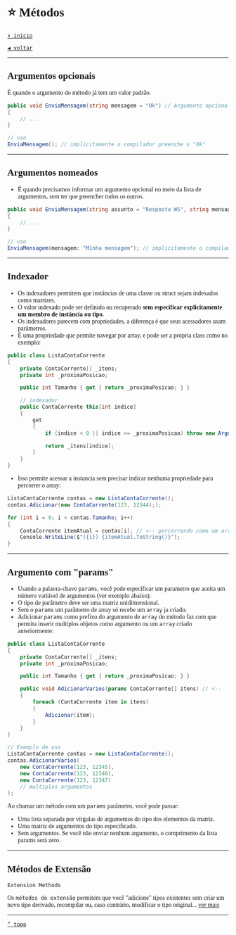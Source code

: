 <font face="Calibri">

# ⭐ Métodos

[`⬆️ inicio`](../../Readme.md)

[`◀️ voltar`](../Readme.md)

---

## Argumentos opcionais

É quando o argumento do método já tem um valor padrão.

```csharp
public void EnviaMensagem(string mensagem = "Ok") // Argumento opcional
{
    // ...
}

// uso
EnviaMensagem(); // implicitamente o compilador preenche o "Ok"
```

<hr style="height:1px;border-width:0;color:#27292c;background-color:#27292c">

## Argumentos nomeados

+ É quando precisamos informar um argumento opcional no meio da lista de argumentos, sem ter que preencher todos os outros.

```csharp
public void EnviaMensagem(string assunto = "Resposta WS", string mensagem = "Ok")
{
    // ...
}

// uso
EnviaMensagem(mensagem: "Minha mensagem"); // implicitamente o compilador preenche o "Minha mensagem", o assunto continua o padrão
```

<hr style="height:1px;border-width:0;color:#27292c;background-color:#27292c">

## Indexador

+ Os indexadores permitem que instâncias de uma classe ou struct sejam indexados como matrizes.
+ O valor indexado pode ser definido ou recuperado **sem especificar explicitamente um membro de instância ou tipo**.
+ Os indexadores parecem com propriedades, a diferença é que seus acessadores usam parâmetros.
+ É uma propriedade que permite navegar por array, e pode ser a própria class como no exemplo:

```csharp
public class ListaContaCorrente
{
    private ContaCorrente[] _itens;
    private int _proximaPosicao;

    public int Tamanho { get { return _proximaPosicao; } }

    // indexador
    public ContaCorrente this[int indice]
    {
        get
        {
            if (indice < 0 || indice >= _proximaPosicao) throw new ArgumentException(nameof(indice));

            return _itens[indice];
        }
    }
}
```

+ Isso permite acessar a instancia sem precisar indicar nenhuma propriedade para percorrer o array:

```csharp
ListaContaCorrente contas = new ListaContaCorrente();
contas.Adicionar(new ContaCorrente(123, 12344););

for (int i = 0; i < contas.Tamanho; i++)
{
    ContaCorrente itemAtual = contas[i]; // <-- percorrendo como um array
    Console.WriteLine($"({i}) {itemAtual.ToString()}");
}
```

<hr style="height:1px;border-width:0;color:#27292c;background-color:#27292c">

## Argumento com "params"

+ Usando a palavra-chave `params`, você pode especificar um parametro que aceita um número variável de argumentos (ver exemplo abaixo).
+ O tipo de parâmetro deve ser uma matriz unidimensional.
+ Sem o `params` um parâmetro de array só recebe um `array` ja criado.
+ Adicionar `params` como prefixo do argumento de `array` do método faz com que permita inserir multiplos objetos como argumento ou um `array` criado anteriormente:

```csharp
public class ListaContaCorrente
{
    private ContaCorrente[] _itens;
    private int _proximaPosicao;

    public int Tamanho { get { return _proximaPosicao; } }

    public void AdicionarVarios(params ContaCorrente[] itens) // <--
    {
        foreach (ContaCorrente item in itens)
        {
            Adicionar(item);
        }
    }
}

// Exemplo de uso
ListaContaCorrente contas = new ListaContaCorrente();
contas.AdicionarVarios(
    new ContaCorrente(123, 12345),
    new ContaCorrente(123, 12346),
    new ContaCorrente(123, 12347)
    // multiplos argumentos
);
```

Ao chamar um método com um `params` parâmetro, você pode passar:

+ Uma lista separada por vírgulas de argumentos do tipo dos elementos da matriz.
+ Uma matriz de argumentos do tipo especificado.
+ Sem argumentos. Se você não enviar nenhum argumento, o comprimento da lista params será zero.

<hr style="height:1px;border-width:0;color:#27292c;background-color:#27292c">

## Métodos de Extensão

`Extension Methods`

Os `métodos de extensão` permitem que você "adicione" tipos existentes sem criar um novo tipo derivado, recompilar ou, caso contrário, modificar o tipo original... [ver mais](Extensions.md)

---

[`^ topo`](#⭐-métodos)
</font>

